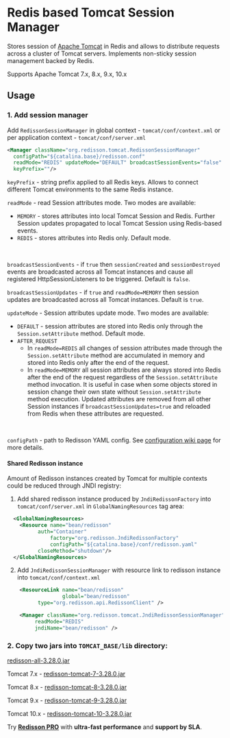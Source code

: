 # Redis based Tomcat Session Manager

Stores session of [Apache Tomcat](http://tomcat.apache.org) in Redis and allows to distribute requests across a cluster of Tomcat servers. Implements non-sticky session management backed by Redis.

Supports Apache Tomcat 7.x, 8.x, 9.x, 10.x

## Usage

### 1. Add session manager

Add `RedissonSessionManager` in global context - `tomcat/conf/context.xml` or per application context - `tomcat/conf/server.xml`

   ```xml
<Manager className="org.redisson.tomcat.RedissonSessionManager"
	 configPath="${catalina.base}/redisson.conf" 
	 readMode="REDIS" updateMode="DEFAULT" broadcastSessionEvents="false"
	 keyPrefix=""/>
   ```
   `keyPrefix` - string prefix applied to all Redis keys. Allows to connect different Tomcat environments to the same Redis instance.
   
   `readMode` - read Session attributes mode. Two modes are available:
   * `MEMORY` - stores attributes into local Tomcat Session and Redis. Further Session updates propagated to local Tomcat Session using Redis-based events.
   * `REDIS` - stores attributes into Redis only.  Default mode.
   <br/>

   `broadcastSessionEvents` - if `true` then `sessionCreated` and `sessionDestroyed` events are broadcasted across all Tomcat instances and cause all registered HttpSessionListeners to be triggered. Default is `false`.
   
   `broadcastSessionUpdates` - if `true` and `readMode=MEMORY` then session updates are broadcasted across all Tomcat instances. Default is `true`.

   `updateMode` - Session attributes update mode. Two modes are available:
   * `DEFAULT` - session attributes are stored into Redis only through the `Session.setAttribute` method. Default mode.
   * `AFTER_REQUEST`
       * In `readMode=REDIS` all changes of session attributes made through the `Session.setAttribute` method are accumulated in memory and stored into Redis only after the end of the request. 
       * In `readMode=MEMORY` all session attributes are always stored into Redis after the end of the request regardless of the `Session.setAttribute` method invocation. It is useful in case when some objects stored in session change their own state without `Session.setAttribute` method execution. Updated attributes are removed from all other Session instances if `broadcastSessionUpdates=true` and reloaded from Redis when these attributes are requested.  
   <br/>

   `configPath` - path to Redisson YAML config. See [configuration wiki page](https://github.com/redisson/redisson/wiki/2.-Configuration) for more details.

#### Shared Redisson instance

Amount of Redisson instances created by Tomcat for multiple contexts could be reduced through JNDI registry:

1. Add shared redisson instance produced by `JndiRedissonFactory` into `tomcat/conf/server.xml` in `GlobalNamingResources` tag area:

```xml
  <GlobalNamingResources>
    <Resource name="bean/redisson"
	      auth="Container"
              factory="org.redisson.JndiRedissonFactory"
              configPath="${catalina.base}/conf/redisson.yaml"
	      closeMethod="shutdown"/>
  </GlobalNamingResources>
```

2. Add `JndiRedissonSessionManager` with resource link to redisson instance into `tomcat/conf/context.xml`

```xml
    <ResourceLink name="bean/redisson"
                  global="bean/redisson"
		  type="org.redisson.api.RedissonClient" />

    <Manager className="org.redisson.tomcat.JndiRedissonSessionManager"
         readMode="REDIS"
         jndiName="bean/redisson" />
```

### 2. Copy two jars into `TOMCAT_BASE/lib` directory:

  
[redisson-all-3.28.0.jar](https://repo1.maven.org/maven2/org/redisson/redisson-all/3.28.0/redisson-all-3.28.0.jar)
  
Tomcat 7.x - [redisson-tomcat-7-3.28.0.jar](https://repo1.maven.org/maven2/org/redisson/redisson-tomcat-7/3.28.0/redisson-tomcat-7-3.28.0.jar)  

Tomcat 8.x - [redisson-tomcat-8-3.28.0.jar](https://repo1.maven.org/maven2/org/redisson/redisson-tomcat-8/3.28.0/redisson-tomcat-8-3.28.0.jar)  

Tomcat 9.x - [redisson-tomcat-9-3.28.0.jar](https://repo1.maven.org/maven2/org/redisson/redisson-tomcat-9/3.28.0/redisson-tomcat-9-3.28.0.jar)  

Tomcat 10.x - [redisson-tomcat-10-3.28.0.jar](https://repo1.maven.org/maven2/org/redisson/redisson-tomcat-10/3.28.0/redisson-tomcat-10-3.28.0.jar)  

Try __[Redisson PRO](https://redisson.pro)__ with **ultra-fast performance** and **support by SLA**.
